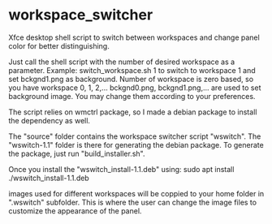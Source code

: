 # workspace_switcher
Xfce desktop shell script to switch between workspaces and change panel color for better distinguishing.

Just call the shell script with the number of desired workspace as a parameter. 
Example:
switch_workspace.sh 1
to switch to workspace 1 and set bckgnd1.png as background.
Number of workspace is zero based, so you have workspace 0, 1, 2,...
bckgnd0.png, bckgnd1.png,... are used to set background image. You may change them according to your preferences.

The script relies on wmctrl package, so I made a debian package to install the dependency as well.

The "source" folder contains the workspace switcher script "wswitch".
The "wswitch-1.1" folder is there for generating the debian package.
To generate the package, just run "build_installer.sh".

Once you install the "wswitch_install-1.1.deb" using:
sudo apt install ./wswitch_install-1.1.deb

images used for different workspaces will be coppied to your home folder in ".wswitch" subfolder.
This is where the user can change the image files to customize the appearance of the panel.
